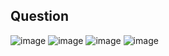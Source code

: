 ## Question
![image](https://github.com/user-attachments/assets/59ab2db8-a857-4bbb-8622-f7a1047d147a)
![image](https://github.com/user-attachments/assets/c7e92ba8-96fa-4ef1-924a-4c3918bce099)
![image](https://github.com/user-attachments/assets/49bfcb74-eff6-4a2a-9620-26ee31d06e62)
![image](https://github.com/user-attachments/assets/86f5870a-b8d8-4518-8523-1b3b12e0d304)
